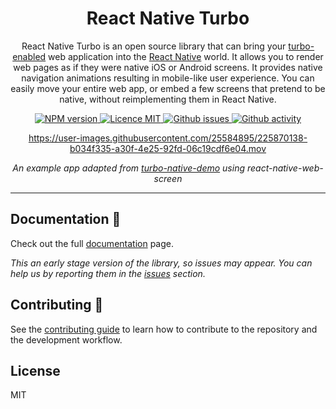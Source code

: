 <div align="center">

# React Native Turbo

React Native Turbo is an open source library that can bring your [turbo-enabled](https://turbo.hotwired.dev/) web application into the [React Native](https://reactnative.dev/) world. It allows you to render web pages as if they were native iOS or Android screens. It provides native navigation animations resulting in mobile-like user experience. You can easily move your entire web app, or embed a few screens that pretend to be native, without reimplementing them in React Native.

<p align="center">
  <a aria-label="NPM version" href="https://www.npmjs.com/package/react-native-web-screen" target="_blank">
    <img alt="NPM version" src="https://img.shields.io/npm/v/react-native-web-screen?color=red&label=npm%20version" />
  </a>
  <a aria-label="Licence MIT" href="https://www.npmjs.com/package/react-native-web-screen" target="_blank">
    <img alt="Licence MIT" src="https://img.shields.io/github/license/software-mansion-labs/react-native-turbo-demo" />
  </a>
  <a aria-label="Github issues" href="https://github.com/software-mansion-labs/react-native-turbo-demo/issues" target="_blank">
    <img alt="Github issues" src="https://img.shields.io/github/issues/software-mansion-labs/react-native-turbo-demo" />
  </a>
  <a aria-label="Github activity" href="https://github.com/software-mansion-labs/react-native-turbo-demo" target="_blank">
    <img alt="Github activity" src="https://img.shields.io/github/last-commit/software-mansion-labs/react-native-turbo-demo" />
  </a>
</p>

https://user-images.githubusercontent.com/25584895/225870138-b034f335-a30f-4e25-92fd-06c19cdf6e04.mov

_An example app adapted from [turbo-native-demo](https://github.com/hotwired/turbo-native-demo) using react-native-web-screen_

</div>

---

## Documentation 📖

Check out the full [documentation](packages/turbo/README.md) page.

_This an early stage version of the library, so issues may appear. You can help us by reporting them in the [issues](https://github.com/software-mansion-labs/react-native-turbo-demo/issues) section._

## Contributing 💪

See the [contributing guide](CONTRIBUTING.md) to learn how to contribute to the repository and the development workflow.

## License

MIT
